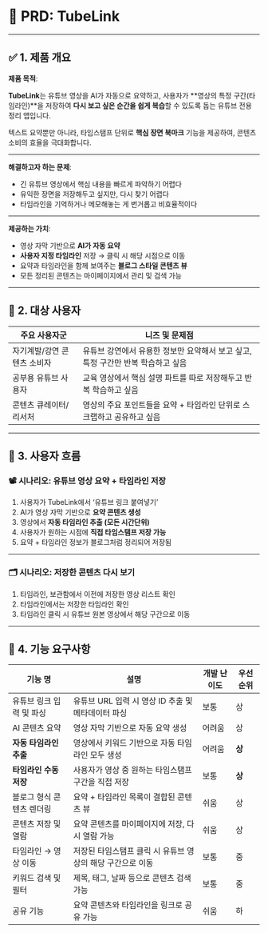 # 📄 **PRD: TubeLink**

---

## ✅ 1. 제품 개요

**제품 목적**:

**TubeLink**는 유튜브 영상을 AI가 자동으로 요약하고, 사용자가 **영상의 특정 구간(타임라인)**을 저장하여 **다시 보고 싶은 순간을 쉽게 복습**할 수 있도록 돕는 유튜브 전용 정리 앱입니다.

텍스트 요약뿐만 아니라, 타임스탬프 단위로 **핵심 장면 북마크** 기능을 제공하여, 콘텐츠 소비의 효율을 극대화합니다.

---

**해결하고자 하는 문제**:

- 긴 유튜브 영상에서 핵심 내용을 빠르게 파악하기 어렵다
- 유익한 장면을 저장해두고 싶지만, 다시 찾기 어렵다
- 타임라인을 기억하거나 메모해놓는 게 번거롭고 비효율적이다

---

**제공하는 가치**:

- 영상 자막 기반으로 **AI가 자동 요약**
- **사용자 지정 타임라인** 저장 → 클릭 시 해당 시점으로 이동
- 요약과 타임라인을 함께 보여주는 **블로그 스타일 콘텐츠 뷰**
- 모든 정리된 콘텐츠는 마이페이지에서 관리 및 검색 가능

---

## 👥 2. 대상 사용자

| 주요 사용자군               | 니즈 및 문제점                                                                   |
| --------------------------- | -------------------------------------------------------------------------------- |
| 자기계발/강연 콘텐츠 소비자 | 유튜브 강연에서 유용한 정보만 요약해서 보고 싶고, 특정 구간만 반복 학습하고 싶음 |
| 공부용 유튜브 사용자        | 교육 영상에서 핵심 설명 파트를 따로 저장해두고 반복 학습하고 싶음                |
| 콘텐츠 큐레이터/리서처      | 영상의 주요 포인트들을 요약 + 타임라인 단위로 스크랩하고 공유하고 싶음           |

---

## 🔄 3. 사용자 흐름

### 📽️ 시나리오: 유튜브 영상 요약 + 타임라인 저장

1. 사용자가 TubeLink에서 ‘유튜브 링크 붙여넣기’
2. AI가 영상 자막 기반으로 **요약 콘텐츠 생성**
3. 영상에서 **자동 타임라인 추출 (모든 시간단위)**
4. 사용자가 원하는 시점에 **직접 타임스탬프 저장 가능**
5. 요약 + 타임라인 정보가 블로그처럼 정리되어 저장됨

---

### 🗂 시나리오: 저장한 콘텐츠 다시 보기

1. 타임라인, 보관함에서 이전에 저장한 영상 리스트 확인
2. 타임라인에서는 저장한 타임라인 확인
3. 타임라인 클릭 시 유튜브 원본 영상에서 해당 구간으로 이동

---

## 🧩 4. 기능 요구사항

| 기능 명                   | 설명                                                       | 개발 난이도 | 우선순위 |
| ------------------------- | ---------------------------------------------------------- | ----------- | -------- |
| 유튜브 링크 입력 및 파싱  | 유튜브 URL 입력 시 영상 ID 추출 및 메타데이터 파싱         | 보통        | 상       |
| AI 콘텐츠 요약            | 영상 자막 기반으로 자동 요약 생성                          | 어려움      | 상       |
| **자동 타임라인 추출**    | 영상에서 키워드 기반으로 자동 타임라인 모두 생성           | 어려움      | **상**   |
| **타임라인 수동 저장**    | 사용자가 영상 중 원하는 타임스탬프 구간을 직접 저장        | 보통        | **상**   |
| 블로그 형식 콘텐츠 렌더링 | 요약 + 타임라인 목록이 결합된 콘텐츠 뷰                    | 쉬움        | 상       |
| 콘텐츠 저장 및 열람       | 요약 콘텐츠를 마이페이지에 저장, 다시 열람 가능            | 쉬움        | 상       |
| 타임라인 → 영상 이동      | 저장된 타임스탬프 클릭 시 유튜브 영상의 해당 구간으로 이동 | 보통        | 중       |
| 키워드 검색 및 필터       | 제목, 태그, 날짜 등으로 콘텐츠 검색 가능                   | 보통        | 중       |
| 공유 기능                 | 요약 콘텐츠와 타임라인을 링크로 공유 가능                  | 쉬움        | 하       |
